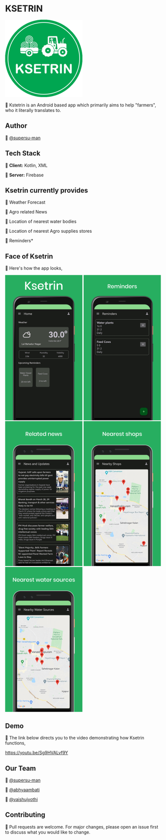 # KSETRIN
<img src="githubdocs/icon.png" width="250"/>

🌾 Kstetrin is an Android based app which primarily aims to help "farmers", who it literally translates to.

## Author
🌾 [@supersu-man](https://www.github.com/supersu-man)

## Tech Stack 
🌾 **Client:** Kotlin, XML

🌾 **Server:** Firebase

## Ksetrin currently provides
🌾 Weather Forecast

🌾 Agro related News

🌾 Location of nearest water bodies

🌾 Location of nearest Agro supplies stores

🌾 Reminders*

## Face of Ksetrin 
🌾 Here's how the app looks,

<img src="githubdocs/screenshot1.png" width="250"/>
<img src="githubdocs/screenshot2.png" width="250"/>
<img src="githubdocs/screenshot3.png" width="250"/>
<img src="githubdocs/screenshot4.png" width="250"/>
<img src="githubdocs/screenshot5.png" width="250"/>

## Demo
🌾 The link below directs you to the video demonstrating how Ksetrin functions,

https://youtu.be/Sg9HVALvf9Y

## Our Team
🌾 [@supersu-man](https://www.github.com/supersu-man)

🌾 [@abhyaambati](https://www.github.com/abhyaambati)

🌾 [@vaishujyothi](https://www.github.com/vaishujyothi)

## Contributing
🌾 Pull requests are welcome. For major changes, please open an issue first to discuss what you would like to change.

